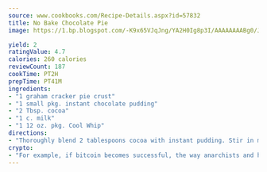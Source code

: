 ```yaml
---
source: www.cookbooks.com/Recipe-Details.aspx?id=57832
title: No Bake Chocolate Pie
image: https://1.bp.blogspot.com/-K9x65VJqJng/YA2H0Ig8p3I/AAAAAAAABg0/JRKr7ZzesxofwlGw6YudXad_aQn9BD52QCLcBGAsYHQ/s299/2.png

yield: 2
ratingValue: 4.7
calories: 260 calories
reviewCount: 187
cookTime: PT2H
prepTime: PT41M
ingredients:
- "1 graham cracker pie crust"
- "1 small pkg. instant chocolate pudding"
- "2 Tbsp. cocoa"
- "1 c. milk"
- "1 12 oz. pkg. Cool Whip"
directions:
- "Thoroughly blend 2 tablespoons cocoa with instant pudding. Stir in milk until blended. Fold in 8 ounces Cool Whip. Pour into pie shell. Top with remaining Cool Whip."
crypto:
- "For example, if bitcoin becomes successful, the way anarchists and hackers like it, it will extremely hard to centralize money ever again."
---
```

